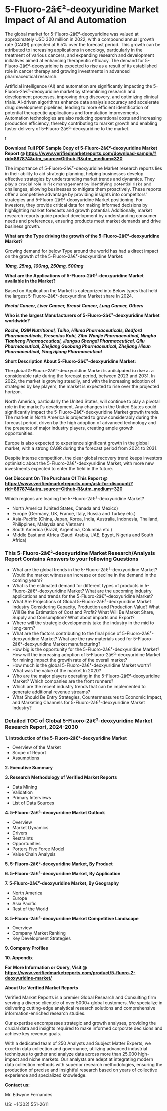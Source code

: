 <meta name="title" content="Global 5-Fluoro-2â€²-deoxyuridine Market Impact of AI and Automation"><meta name="description" content="The global market for 5-Fluoro-2â€²-deoxyuridine was valued at approximately USD 300 million in 2022, with a compound annual growth rate (CAGR) projected at 6.5% over "><meta name="title" content="5-Fluoro-2â€²-deoxyuridine Market Size, Share, Scope, Trends, Growth, Opportunities, Analysis, Forecast"><h1>5-Fluoro-2â€²-deoxyuridine Market Impact of AI and Automation</h1><p>The global market for 5-Fluoro-2â€²-deoxyuridine was valued at approximately USD 300 million in 2022, with a compound annual growth rate (CAGR) projected at 6.5% over the forecast period. This growth can be attributed to increasing applications in oncology, particularly in the treatment of various cancers, and expanding research and development initiatives aimed at enhancing therapeutic efficacy. The demand for 5-Fluoro-2â€²-deoxyuridine is expected to rise as a result of its established role in cancer therapy and growing investments in advanced pharmaceutical research.</p><p>Artificial intelligence (AI) and automation are significantly impacting the 5-Fluoro-2â€²-deoxyuridine market by streamlining research and development processes, improving drug discovery, and optimizing clinical trials. AI-driven algorithms enhance data analysis accuracy and accelerate drug development pipelines, leading to more efficient identification of potential therapeutic applications and formulation improvements. Automation technologies are also reducing operational costs and increasing production efficiency, thereby contributing to market growth and enabling faster delivery of 5-Fluoro-2â€²-deoxyuridine to the market.</p>t</p><p id="" class=""><strong>Download Full PDF Sample Copy of 5-Fluoro-2â€²-deoxyuridine Market Report @ <a href="https://www.verifiedmarketreports.com/download-sample/?rid=887874&utm_source=Github-R&utm_medium=320" target="_blank">https://www.verifiedmarketreports.com/download-sample/?rid=887874&utm_source=Github-R&utm_medium=320</a></strong></p><p>The importance of&nbsp;5-Fluoro-2â€²-deoxyuridine Market research reports lies in their ability to aid strategic planning, helping businesses develop effective strategies by understanding market trends and dynamics. They play a crucial role in risk management by identifying potential risks and challenges, allowing businesses to mitigate them proactively. These reports offer a competitive advantage by providing insights into competitors' strategies and 5-Fluoro-2â€²-deoxyuridine Market positioning. For investors, they provide critical data for making informed decisions by highlighting market forecasts and growth potential. Additionally, market research reports guide product development by understanding consumer needs and preferences, ensuring products meet market demands and drive business growth.</p><p><strong>What are the&nbsp;Type driving the growth of the 5-Fluoro-2â€²-deoxyuridine Market?</strong></p><p id="" class="">Growing demand for below Type around the world has had a direct impact on the growth of the 5-Fluoro-2â€²-deoxyuridine Market:</p><em><strong>10mg, 25mg, 100mg, 250mg, 500mg</strong></em></p><strong>What are the&nbsp;Applications&nbsp;of 5-Fluoro-2â€²-deoxyuridine Market available in the Market?</strong></p><p id="" class="">Based on Application the Market is categorized into Below types that held the largest 5-Fluoro-2â€²-deoxyuridine Market share In 2024.</p><em><strong>Rectal Cancer, Liver Cancer, Breast Cancer, Lung Cancer, Others</strong></em></p><strong>Who is the largest Manufacturers of 5-Fluoro-2â€²-deoxyuridine Market worldwide?</strong></p><p><em><strong>Roche, DSM Nutritional, Taiho, Hikma Pharmaceuticals, Bedford Pharmaceuticals, Fresenius Kabi, Zibo Wanjie Pharmaceutical, Ningbo Tianheng Pharmaceutical, Jiangsu Shengdi Pharmaceutical, Qilu Pharmaceutical, Zhejiang Guobang Pharmaceutical, Zhejiang Hisun Pharmaceutical, Yangzijiang Pharmaceutical</strong></em></p><p id="" class=""><strong>Short Description About 5-Fluoro-2â€²-deoxyuridine Market:</strong></p><p>The global 5-Fluoro-2â€²-deoxyuridine Market is anticipated to rise at a considerable rate during the forecast period, between 2023 and 2031. In 2022, the market is growing steadily, and with the increasing adoption of strategies by key players, the market is expected to rise over the projected horizon.</p><p>North America, particularly the United States, will continue to play a pivotal role in the market's development. Any changes in the United States could significantly impact the 5-Fluoro-2â€²-deoxyuridine Market growth trends. The market in North America is projected to grow considerably during the forecast period, driven by the high adoption of advanced technology and the presence of major industry players, creating ample growth opportunities.</p><p>Europe is also expected to experience significant growth in the global market, with a strong CAGR during the forecast period from 2024 to 2031.</p><p>Despite intense competition, the clear global recovery trend keeps investors optimistic about the 5-Fluoro-2â€²-deoxyuridine Market, with more new investments expected to enter the field in the future.</p><p id="" class=""><strong>Get Discount On The Purchase Of This Report @ <a href="https://www.verifiedmarketreports.com/ask-for-discount/?rid=887874&utm_source=Github-R&utm_medium=320" target="_blank">https://www.verifiedmarketreports.com/ask-for-discount/?rid=887874&utm_source=Github-R&utm_medium=320</a></strong></p>Which regions are leading the 5-Fluoro-2â€²-deoxyuridine Market?</p><ul><li>North America (United States, Canada and Mexico)</li><li>Europe (Germany, UK, France, Italy, Russia and Turkey etc.)</li><li>Asia-Pacific (China, Japan, Korea, India, Australia, Indonesia, Thailand, Philippines, Malaysia and Vietnam)</li><li>South America (Brazil, Argentina, Columbia etc.)</li><li>Middle East and Africa (Saudi Arabia, UAE, Egypt, Nigeria and South Africa)</li></ul><h3 id="" class="">This 5-Fluoro-2â€²-deoxyuridine Market Research/Analysis Report Contains Answers to your following Questions</h3><ul><li>What are the global trends in the 5-Fluoro-2â€²-deoxyuridine Market? Would the market witness an increase or decline in the demand in the coming years?</li><li>What is the estimated demand for different types of products in 5-Fluoro-2â€²-deoxyuridine Market? What are the upcoming industry applications and trends for the 5-Fluoro-2â€²-deoxyuridine Market?</li><li>What Are Projections of Global 5-Fluoro-2â€²-deoxyuridine Market Industry Considering Capacity, Production and Production Value? What Will Be the Estimation of Cost and Profit? What Will Be Market Share, Supply and Consumption? What about imports and Export?</li><li>Where will the strategic developments take the industry in the mid to long-term?</li><li>What are the factors contributing to the final price of 5-Fluoro-2â€²-deoxyuridine Market? What are the raw materials used for 5-Fluoro-2â€²-deoxyuridine Market manufacturing?</li><li>How big is the opportunity for the 5-Fluoro-2â€²-deoxyuridine Market? How will the increasing adoption of 5-Fluoro-2â€²-deoxyuridine Market for mining impact the growth rate of the overall market?</li><li>How much is the global 5-Fluoro-2â€²-deoxyuridine Market worth? What was the value of the market In 2020?</li><li>Who are the major players operating in the 5-Fluoro-2â€²-deoxyuridine Market? Which companies are the front runners?</li><li>Which are the recent industry trends that can be implemented to generate additional revenue streams?</li><li>What Should Be Entry Strategies, Countermeasures to Economic Impact, and Marketing Channels for 5-Fluoro-2â€²-deoxyuridine Market Industry?</li></ul><h3 id="" class="">Detailed TOC of Global 5-Fluoro-2â€²-deoxyuridine Market Research Report, 2024-2030</h3><p id="" class=""><strong>1. Introduction of the 5-Fluoro-2â€²-deoxyuridine Market</strong></p><ul><li>Overview of the Market</li><li>Scope of Report</li><li>Assumptions</li></ul><p id="" class=""><strong>2. Executive Summary</strong></p><p id="" class=""><strong>3. Research Methodology of Verified Market Reports</strong></p><ul><li>Data Mining</li><li>Validation</li><li>Primary Interviews</li><li>List of Data Sources</li></ul><p id="" class=""><strong>4. 5-Fluoro-2â€²-deoxyuridine Market Outlook</strong></p><ul><li>Overview</li><li>Market Dynamics</li><li>Drivers</li><li>Restraints</li><li>Opportunities</li><li>Porters Five Force Model</li><li>Value Chain Analysis</li></ul><p id="" class=""><strong>5. 5-Fluoro-2â€²-deoxyuridine Market, By Product</strong></p><p id="" class=""><strong>6. 5-Fluoro-2â€²-deoxyuridine Market, By Application</strong></p><p id="" class=""><strong>7. 5-Fluoro-2â€²-deoxyuridine Market, By Geography</strong></p><ul><li>North America</li><li>Europe</li><li>Asia Pacific</li><li>Rest of the World</li></ul><p id="" class=""><strong>8. 5-Fluoro-2â€²-deoxyuridine Market Competitive Landscape</strong></p><ul><li>Overview</li><li>Company Market Ranking</li><li>Key Development Strategies</li></ul><p id="" class=""><strong>9. Company Profiles</strong></p><p id="" class=""><strong>10. Appendix</strong></p><p id="" class=""><strong>For More Information or Query, Visit @ <a href="https://www.verifiedmarketreports.com/product/5-fluoro-2-deoxyuridine-market/" target="_blank">https://www.verifiedmarketreports.com/product/5-fluoro-2-deoxyuridine-market/</a></strong></p><p id="" class=""><strong>About Us: Verified Market Reports</strong></p><p id="" class="">Verified Market Reports is a premier Global Research and Consulting firm serving a diverse clientele of over 5000+ global customers. We specialize in delivering cutting-edge analytical research solutions and comprehensive information-enriched research studies.</p><p id="" class="">Our expertise encompasses strategic and growth analyses, providing the crucial data and insights required to make informed corporate decisions and achieve key revenue goals.</p><p id="" class="">With a dedicated team of 250 Analysts and Subject Matter Experts, we excel in data collection and governance, utilizing advanced industrial techniques to gather and analyze data across more than 25,000 high-impact and niche markets. Our analysts are adept at integrating modern data collection methods with superior research methodologies, ensuring the production of precise and insightful research based on years of collective experience and specialized knowledge.</p><p id="" class=""><strong>Contact us:</strong></p><p id="" class="">Mr. Edwyne Fernandes</p><p id="" class="">US: +1(302) 551-2611</p>